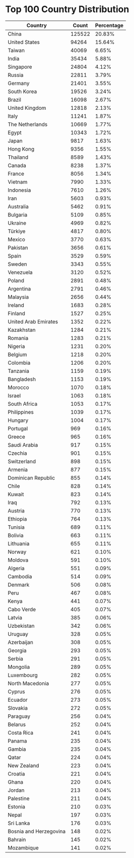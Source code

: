 # Top 100 Country Distribution
| Country | Count | Percentage |
|----|----|----|
| China | 125522 | 20.83% |
| United States | 94264 | 15.64% |
| Taiwan | 40069 | 6.65% |
| India | 35434 | 5.88% |
| Singapore | 24804 | 4.12% |
| Russia | 22811 | 3.79% |
| Germany | 21401 | 3.55% |
| South Korea | 19526 | 3.24% |
| Brazil | 16098 | 2.67% |
| United Kingdom | 12818 | 2.13% |
| Italy | 11241 | 1.87% |
| The Netherlands | 10669 | 1.77% |
| Egypt | 10343 | 1.72% |
| Japan | 9817 | 1.63% |
| Hong Kong | 9356 | 1.55% |
| Thailand | 8589 | 1.43% |
| Canada | 8238 | 1.37% |
| France | 8056 | 1.34% |
| Vietnam | 7990 | 1.33% |
| Indonesia | 7610 | 1.26% |
| Iran | 5603 | 0.93% |
| Australia | 5462 | 0.91% |
| Bulgaria | 5109 | 0.85% |
| Ukraine | 4969 | 0.82% |
| Türkiye | 4817 | 0.80% |
| Mexico | 3770 | 0.63% |
| Pakistan | 3656 | 0.61% |
| Spain | 3529 | 0.59% |
| Sweden | 3343 | 0.55% |
| Venezuela | 3120 | 0.52% |
| Poland | 2891 | 0.48% |
| Argentina | 2791 | 0.46% |
| Malaysia | 2656 | 0.44% |
| Ireland | 1683 | 0.28% |
| Finland | 1527 | 0.25% |
| United Arab Emirates | 1352 | 0.22% |
| Kazakhstan | 1284 | 0.21% |
| Romania | 1283 | 0.21% |
| Nigeria | 1231 | 0.20% |
| Belgium | 1218 | 0.20% |
| Colombia | 1206 | 0.20% |
| Tanzania | 1159 | 0.19% |
| Bangladesh | 1153 | 0.19% |
| Morocco | 1070 | 0.18% |
| Israel | 1063 | 0.18% |
| South Africa | 1053 | 0.17% |
| Philippines | 1039 | 0.17% |
| Hungary | 1004 | 0.17% |
| Portugal | 969 | 0.16% |
| Greece | 965 | 0.16% |
| Saudi Arabia | 917 | 0.15% |
| Czechia | 901 | 0.15% |
| Switzerland | 898 | 0.15% |
| Armenia | 877 | 0.15% |
| Dominican Republic | 855 | 0.14% |
| Chile | 828 | 0.14% |
| Kuwait | 823 | 0.14% |
| Iraq | 792 | 0.13% |
| Austria | 770 | 0.13% |
| Ethiopia | 764 | 0.13% |
| Tunisia | 689 | 0.11% |
| Bolivia | 663 | 0.11% |
| Lithuania | 655 | 0.11% |
| Norway | 621 | 0.10% |
| Moldova | 591 | 0.10% |
| Algeria | 551 | 0.09% |
| Cambodia | 514 | 0.09% |
| Denmark | 506 | 0.08% |
| Peru | 467 | 0.08% |
| Kenya | 441 | 0.07% |
| Cabo Verde | 405 | 0.07% |
| Latvia | 385 | 0.06% |
| Uzbekistan | 342 | 0.06% |
| Uruguay | 328 | 0.05% |
| Azerbaijan | 308 | 0.05% |
| Georgia | 293 | 0.05% |
| Serbia | 291 | 0.05% |
| Mongolia | 289 | 0.05% |
| Luxembourg | 282 | 0.05% |
| North Macedonia | 277 | 0.05% |
| Cyprus | 276 | 0.05% |
| Ecuador | 273 | 0.05% |
| Slovakia | 272 | 0.05% |
| Paraguay | 256 | 0.04% |
| Belarus | 252 | 0.04% |
| Costa Rica | 241 | 0.04% |
| Panama | 235 | 0.04% |
| Gambia | 235 | 0.04% |
| Qatar | 224 | 0.04% |
| New Zealand | 223 | 0.04% |
| Croatia | 221 | 0.04% |
| Ghana | 220 | 0.04% |
| Jordan | 213 | 0.04% |
| Palestine | 211 | 0.04% |
| Estonia | 210 | 0.03% |
| Nepal | 197 | 0.03% |
| Sri Lanka | 176 | 0.03% |
| Bosnia and Herzegovina | 148 | 0.02% |
| Bahrain | 145 | 0.02% |
| Mozambique | 141 | 0.02% |
